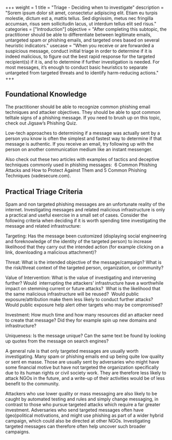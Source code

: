 +++
weight = 1
title = "Triage - Deciding when to investigate"
description = "Sorem ipsum dolor sit amet, consectetur adipiscing elit. Etiam eu turpis molestie, dictum est a, mattis tellus. Sed dignissim, metus nec fringilla accumsan, risus sem sollicitudin lacus, ut interdum tellus elit sed risus."
categories = ["Introduction"]
objective = "After completing this subtopic, the practitioner should be able to differentiate between legitimate emails, untargeted spam or phishing emails, and targeted ones based on several heuristic indicators."
usecase = "When you receive or are forwarded a suspicious message, conduct initial triage in order to determine if it is indeed malicious, to figure out the best rapid response for the targeted recipient(s) if it is, and to determine if further investigation is needed. For most messages, it’s enough to conduct basic heuristics to separate untargeted from targeted threats and to identify harm-reducing actions."
+++

## Foundational Knowledge

The practitioner should be able to recognize common phishing email techniques and attacker objectives. They should be able to spot common telltale signs of a phishing message. If you need to brush up on this topic, check out Jigsaw’s Phishing Quiz.

Low-tech approaches to determining if a message was actually sent by a person you know is often the simplest and fastest way to determine if that message is authentic. If you receive an email, try following up with the person on another communication medium like an instant messenger.

Also check out these two articles with examples of tactics and deceptive techniques commonly used in phishing messages:  6 Common Phishing Attacks and How to Protect Against Them and 5 Common Phishing Techniques (vadesecure.com).

## Practical Triage Criteria

Spam and non targeted phishing messages are an unfortunate reality of the internet. Investigating messages and related malicious infrastructure is only a practical and useful exercise in a small set of cases. Consider the following criteria when deciding if it is worth spending time investigating the message and related infrastructure:

Targeting: Has the message been customized (displaying social engineering and foreknowledge of the identity of the targeted person) to increase likelihood that they carry out the intended action (for example clicking on a link, downloading a malicious attachment)?

Threat: What is the intended objective of the message/campaign? What is the risk/threat context of the targeted person, organization, or community? 

Value of Intervention: What is the value of investigating and intervening further? Would  interrupting the attackers’ infrastructure have a worthwhile impact on stemming current or future attacks?  What is the likelihood that the same malicious infrastructure will be reused?  Would public exposure/attribution make them less likely to conduct further attacks? Would public exposure help alert other targets who may be compromised? 

Investment: How much time and how many resources did an attacker need to create that message? Did they for example spin up new domains and infrastructure?

Uniqueness: Is the message unique? Can the same text be found by looking up quotes from the message on search engines?

A general rule is that only targeted messages are usually worth investigating. Many spam or phishing emails end up being quite low quality or sent en masse. Those are usually sent by adversaries who might have some financial motive but have not targeted the organization specifically due to its human rights or civil society work. They are therefore less likely to attack NGOs in the future, and a write-up of their activities would be of less benefit to the community.

Attackers who use lower quality or mass messaging are also likely to be caught by automated testing and rules and simply change messaging, in contrast to those who pursue targeted attacks which require a far greater investment. Adversaries who send targeted messages often have (geo)political motivations, and might use phishing as part of a wider hybrid campaign, which could also be directed at other NGOs. Investigating targeted messages can therefore often help uncover such broader campaigns.